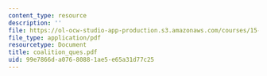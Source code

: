 ```yaml
---
content_type: resource
description: ''
file: https://ol-ocw-studio-app-production.s3.amazonaws.com/courses/15-667-negotiation-and-conflict-management-spring-2001/99e7866da07680881ae5e65a31d77c25_coalition_ques.pdf
file_type: application/pdf
resourcetype: Document
title: coalition_ques.pdf
uid: 99e7866d-a076-8088-1ae5-e65a31d77c25
---
```

